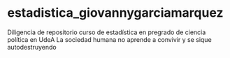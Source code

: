 # estadistica_giovannygarciamarquez
Diligencia de repositorio curso de estadística en pregrado de ciencia política en UdeA
La sociedad humana no aprende a convivir y se sique autodestruyendo
